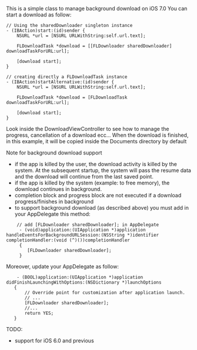 This is a simple class to manage background download on iOS 7.0
You can start a download as follow:

    // Using the sharedDownloader singleton instance
    - (IBAction)start:(id)sender {
        NSURL *url = [NSURL URLWithString:self.url.text];
    
        FLDownloadTask *download = [[FLDownloader sharedDownloader] downloadTaskForURL:url];
    
        [download start];
    }

    // creating directly a FLDownloadTask instance
    - (IBAction)startAlternative:(id)sender {
        NSURL *url = [NSURL URLWithString:self.url.text];

        FLDownloadTask *download = [FLDownloadTask downloadTaskForURL:url];
    
        [download start];
    }

Look inside the DownloadViewController to see how to manage the progress, cancellation of a download ecc...
When the download is finished, in this example, it will be copied inside the Documents directory by default


Note for background download support

- if the app is killed by the user, the download activity is killed by the system. At the subsequent startup, the system will pass the resume data and the download will continue from the last saved point.
- if the app is killed by the system (example: to free memory), the download continues in background.
- completion block and progress block are not executed if a download progress/finishes in background
- to support background download (as described above) you must add in your AppDelegate this method:

```
    // add [FLDownloader sharedDownloader]; in AppDelegate
     - (void)application:(UIApplication *)application handleEventsForBackgroundURLSession:(NSString *)identifier completionHandler:(void (^)())completionHandler
     {
        [FLDownloader sharedDownloader];
     }
 ```

 Moreover, update your AppDelegate as follow:
 ```
     - (BOOL)application:(UIApplication *)application didFinishLaunchingWithOptions:(NSDictionary *)launchOptions
    {
        // Override point for customization after application launch.
        // ...
        [FLDownloader sharedDownloader];
        //...
        return YES;
    }
 ```
TODO:
- support for iOS 6.0 and previous
 
